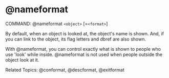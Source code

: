 # @nameformat

COMMAND: @nameformat `<object>` [=`<format>`]

By default, when an object is looked at, the object's name is shown.  And,
if you can link to the object, its flag letters and dbref are also shown.

With @nameformat, you can control exactly what is shown to people who
use 'look' while inside.  @nameformat is not used when people outside the
object look at it.

Related Topics: @conformat, @descformat, @exitformat
